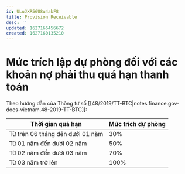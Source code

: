 ```yaml
---
id: ULuJXR56U8u4abF8
title: Provision Receivable
desc: ''
updated: 1627166456672
created: 1627160135210
---
```


# Mức trích lập dự phòng đối với các khoản nợ phải thu quá hạn thanh toán

Theo hướng dẫn của Thông tư số [[48/2019/TT-BTC|notes.finance.gov-docs-vietnam.48-2019-TT-BTC]]:

| Thời gian quá hạn                | Mức trích dự phòng |
| -------------------------------- | ------------------ |
| Từ trên 06 tháng đến dưới 01 năm | 30%                |
| Từ 01 năm đến dưới 02 năm        | 50%                |
| Từ 02 năm đến dưới 03 năm        | 70%                |
| Từ 03 năm trở lên                | 100%               |
